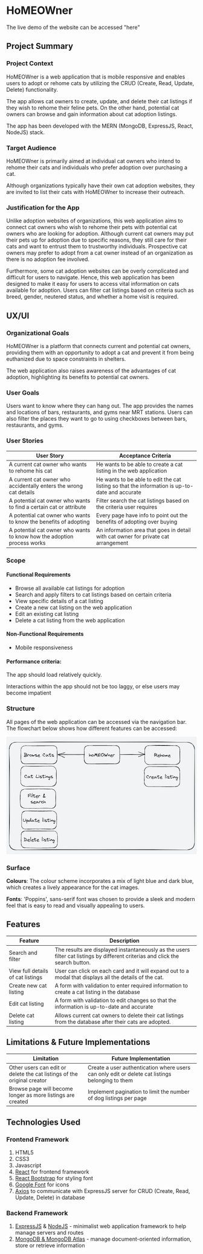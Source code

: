 
# HoMEOWner



The live demo of the website can be accessed "here"

## Project Summary

### Project Context

HoMEOWner is a web application that is mobile responsive and enables users to adopt or rehome cats by utilizing the CRUD (Create, Read, Update, Delete) functionality. 

The app allows cat owners to create, update, and delete their cat listings if they wish to rehome their feline pets. On the other hand, potential cat owners can browse and gain information about cat adoption listings.

The app has been developed with the MERN (MongoDB, ExpressJS, React, NodeJS) stack.

### Target Audience

HoMEOWner is primarily aimed at individual cat owners who intend to rehome their cats and individuals who prefer adoption over purchasing a cat. 

Although organizations typically have their own cat adoption websites, they are invited to list their cats with HoMEOWner to increase their outreach.

### Justification for the App 

Unlike adoption websites of organizations, this web application aims to connect cat owners who wish to rehome their pets with potential cat owners who are looking for adoption. Although current cat owners may put their pets up for adoption due to specific reasons, they still care for their cats and want to entrust them to trustworthy individuals. Prospective cat owners may prefer to adopt from a cat owner instead of an organization as there is no adoption fee involved.

Furthermore, some cat adoption websites can be overly complicated and difficult for users to navigate. Hence, this web application has been designed to make it easy for users to access vital information on cats available for adoption. Users can filter cat listings based on criteria such as breed, gender, neutered status, and whether a home visit is required.

## UX/UI

### Organizational Goals

HoMEOWner is a platform that connects current and potential cat owners, providing them with an opportunity to adopt a cat and prevent it from being euthanized due to space constraints in shelters. 

The web application also raises awareness of the advantages of cat adoption, highlighting its benefits to potential cat owners.

### User Goals

Users want to know where they can hang out. The app provides the names and locations of bars, restaurants, and gyms near MRT stations. Users can also filter the places they want to go to using checkboxes between bars, restaurants, and gyms.

### User Stories

| User Story | Acceptance Criteria |
| ----------- | ----------- |
| A current cat owner who wants to rehome his cat | He wants to be able to create a cat listing in the web application |
| A current cat owner who accidentally enters the wrong cat details | He wants to be able to edit the cat listing so that the information is up-to-date and accurate |
| A potential cat owner who wants to find a certain cat or attribute | Filter search the cat listings based on the criteria user requires |
| A potential cat owner who wants to know the benefits of adopting | Every page have info to point out the benefits of adopting over buying |
| A potential cat owner who wants to know how the adoption process works | An information area that goes in detail with cat owner for private cat arrangement |

### Scope

#### Functional Requirements

- Browse all available cat listings for adoption
- Search and apply filters to cat listings based on certain criteria
- View specific details of a cat listing
- Create a new cat listing on the web application
- Edit an existing cat listing
- Delete a cat listing from the web application

#### Non-Functional Requirements

- Mobile responsiveness

#### Performance criteria:
The app should load relatively quickly.

Interactions within the app should not be too laggy, or else users may become impatient 

### Structure

All pages of the web application can be accessed via the navigation bar. The flowchart below shows how different features can be accessed:

![Web app structure](https://github.com/Alansiapk/hoMEOWner-react/blob/main/hoMEOWner_%20structure_%20diagram.png)

### Surface

**Colours**: The colour scheme incorporates a mix of light blue and dark blue, which creates a lively appearance for the cat images.

**Fonts**: 'Poppins', sans-serif font was chosen to provide a sleek and modern feel that is easy to read and visually appealing to users.

## Features

| Feature | Description |
| ----------- | ----------- |
| Search and filter | The results are displayed instantaneously as the users filter cat listings by different criterias and click the search button. |
| View full details of cat listings | User can click on each card and it will expand out to a modal that displays all the details of the cat. |
| Create new cat listing | A form with validation to enter required information to create a cat listing in the database |
| Edit cat listing | A form with validation to edit changes so that the information is up-to-date and accurate   |
| Delete cat listing | Allows current cat owners to delete their cat listings from the database after their cats are adopted. |

## Limitations & Future Implementations

| Limitation | Future Implementation |
| ----------- | ----------- |
| Other users can edit or delete the cat listings of the original creator | Create a user authentication where users can only edit or delete cat listings belonging to them |
| Browse page will become longer as more listings are created | Implement pagination to limit the number of dog listings per page |

## Technologies Used

### Frontend Framework

1. HTML5
2. CSS3
3. Javascript
4. [React](https://reactjs.org/) for frontend framework
5. [React Bootstrap](https://react-bootstrap.github.io/) for styling font
6. [Google Font]('https://fonts.googleapis.com/css2?family=Poppins&display=swap%27') for icons
7. [Axios](https://github.com/axios/axios) to communicate with ExpressJS server for CRUD (Create, Read, Update, Delete) in database

### Backend Framework

1. [ExpressJS](https://expressjs.com/) & [NodeJS](https://nodejs.org/en/) - minimalist web application framework to help manage servers and routes
2. [MongoDB & MongoDB Atlas](https://www.mongodb.com/) - manage document-oriented information, store or retrieve information
